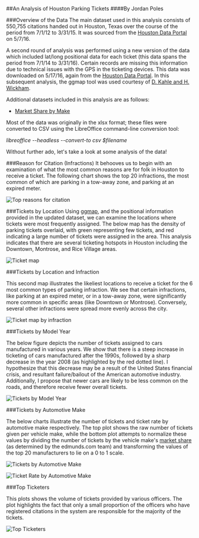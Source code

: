 ##An Analysis of Houston Parking Tickets
####By Jordan Poles

###Overview of the Data
The main dataset used in this analysis consists of 550,755 citations handed out in Houston, Texas over the course of the period from 7/1/12 to 3/31/15. It was sourced from the [Houston Data Portal](http://data.houstontx.gov/dataset/city-of-houston-parking-citations) on 5/7/16. 

A second round of analysis was performed using a new version of the data which included lat/long positional data for each ticket (this data spans the period from 7/1/14 to 3/31/16). Certain records are missing this information due to technical issues with the GPS in the ticketing devices. This data was downloaded on 5/17/16, again from the [Houston Data Portal](http://data.houstontx.gov/dataset/city-of-houston-parking-citations). In this subsequent analysis, the ggmap tool was used courtesy of [D. Kahle and H. Wickham](http://journal.r-project.org/archive/2013-1/kahle-wickham.pdf).

Additional datasets included in this analysis are as follows:

 - [Market Share by Make](http://www.edmunds.com/industry-center/data/market-share-by-make.html)

Most of the data was originally in the xlsx format; these files were converted to CSV using the LibreOffice command-line conversion tool:

*libreoffice --headless --convert-to csv $filename*

Without further ado, let's take a look at some analysis of the data!

###Reason for Citation (Infractions)
It behooves us to begin with an examination of what the most common reasons are for folk in Houston to receive a ticket. The following chart shows the top 20 infractions, the most common of which are parking in a tow-away zone, and parking at an expired meter.

![Top reasons for citation](https://raw.githubusercontent.com/jpoles1/HOUTix/master/top_citations.png)

###Tickets by Location
Using [ggmap](http://journal.r-project.org/archive/2013-1/kahle-wickham.pdf), and the positional information provided in the updated dataset, we can examine the locations where tickets were most frequently assigned. The below map has the density of parking tickets overlaid, with green representing few tickets, and red indicating a large number of tickets were assigned in the area. This analysis indicates that there are several ticketing hotspots in Houston including the Downtown, Montrose, and Rice Village areas.

![Ticket map](https://raw.githubusercontent.com/jpoles1/HOUTix/master/GeoAnalysis/ticket_density.png)

###Tickets by Location and Infraction

This second map illustrates the likeliest locations to receive a ticket for the 6 most common types of parking infraction. We see that certain infractions, like parking at an expired meter, or in a tow-away zone, were significantly more common in specific areas (like Downtown or Montrose). Conversely, several other infractions were spread more evenly across the city.

![Ticket map by infraction](https://raw.githubusercontent.com/jpoles1/HOUTix/master/GeoAnalysis/ticket_density_by_infraction.png)

###Tickets by Model Year

The below figure depicts the number of tickets assigned to cars manufactured in various years. We show that there is a steep increase in ticketing of cars manufactured after the 1990s, followed by a sharp decrease in the year 2008 (as highlighted by the red dotted line). I hypothesize that this decrease may be a result of the United States financial crisis, and resultant failure/bailout of the American automotive industry. Additionally, I propose that newer cars are likely to be less common on the roads, and therefore receive fewer overall tickets.

![Tickets by Model Year](https://raw.githubusercontent.com/jpoles1/HOUTix/master/tickets_by_modelyear.png)

###Tickets by Automotive Make

The below charts illustrate the number of tickets and ticket rate by automotive make respectively. The top plot shows the raw number of tickets given per vehicle make, while the bottom plot attempts to normalize these values by dividing the number of tickets by the vehicle make's [market share](http://www.edmunds.com/industry-center/data/market-share-by-make.html) (as determined by the edmunds.com team) and transforming the values of the top 20 manufacturers to lie on a 0 to 1 scale.

![Tickets by Automotive Make](https://raw.githubusercontent.com/jpoles1/HOUTix/master/make_tickets.png)

![Ticket Rate by Automotive Make](https://raw.githubusercontent.com/jpoles1/HOUTix/master/make_rate.png)


###Top Ticketers

This plots shows the volume of tickets provided by various officers. The plot highlights the fact that only a small proportion of the officers who have registered citations in the system are responsible for the majority of the tickets.

![Top Ticketers](https://raw.githubusercontent.com/jpoles1/HOUTix/master/top_250_ticketers.png)
